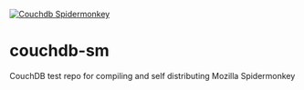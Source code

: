 [![Couchdb Spidermonkey](https://github.com/big-r81/couchdb-sm/actions/workflows/build-spidermonkey-action.yml/badge.svg?branch=main)](https://github.com/big-r81/couchdb-sm/actions/workflows/build-spidermonkey-action.yml)

# couchdb-sm
CouchDB test repo for compiling and self distributing Mozilla Spidermonkey
